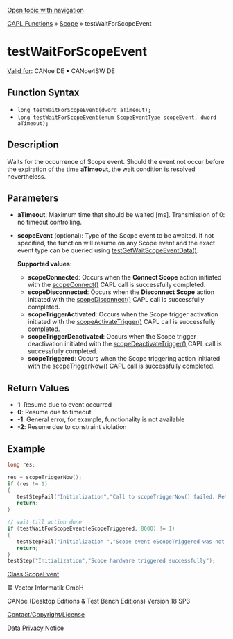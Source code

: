 [Open topic with navigation](../../../../../CANoeDEFamily.htm#Topics/CAPLFunctions/Test/Functions/CAPLfunctionTestWaitForScopeEvent.md)

[CAPL Functions](../../CAPLfunctions.md) » [Scope](../../Scope/CAPLfunctionsScopeOverview.md) » testWaitForScopeEvent

# testWaitForScopeEvent

[Valid for](../../../Shared/FeatureAvailability.md): CANoe DE • CANoe4SW DE

## Function Syntax

- `long testWaitForScopeEvent(dword aTimeout);`
- `long testWaitForScopeEvent(enum ScopeEventType scopeEvent, dword aTimeout);`

## Description

Waits for the occurrence of Scope event. Should the event not occur before the expiration of the time **aTimeout**, the wait condition is resolved nevertheless.

## Parameters

- **aTimeout**: Maximum time that should be waited [ms]. Transmission of 0: no timeout controlling.
- **scopeEvent** (optional): Type of the Scope event to be awaited. If not specified, the function will resume on any Scope event and the exact event type can be queried using [testGetWaitScopeEventData()](CAPLfunctionTestGetWaitScopeEventData.md).

  **Supported values:**

  - **scopeConnected**: Occurs when the **Connect Scope** action initiated with the [scopeConnect()](../../Scope/Functions/CAPLfunctionScopeConnect.md) CAPL call is successfully completed.
  - **scopeDisconnected**: Occurs when the **Disconnect Scope** action initiated with the [scopeDisconnect()](../../Scope/Functions/CAPLfunctionScopeDisconnect.md) CAPL call is successfully completed.
  - **scopeTriggerActivated**: Occurs when the Scope trigger activation initiated with the [scopeActivateTrigger()](../../Scope/Functions/CAPLfunctionScopeActivateTrigger.md) CAPL call is successfully completed.
  - **scopeTriggerDeactivated**: Occurs when the Scope trigger deactivation initiated with the [scopeDeactivateTrigger()](../../Scope/Functions/CAPLfunctionScopeDeactivateTrigger.md) CAPL call is successfully completed.
  - **scopeTriggered**: Occurs when the Scope triggering action initiated with the [scopeTriggerNow()](../../Scope/Functions/CAPLfunctionScopeTriggerNow.md) CAPL call is successfully completed.

## Return Values

- **1**: Resume due to event occurred
- **0**: Resume due to timeout
- **-1**: General error, for example, functionality is not available
- **-2**: Resume due to constraint violation

## Example

```c
long res;

res = scopeTriggerNow();
if (res != 1)
{
   testStepFail("Initialization","Call to scopeTriggerNow() failed. Return code =%d", res);
   return;
}

// wait till action done
if (testWaitForScopeEvent(eScopeTriggered, 8000) != 1)
{
   testStepFail("Initialization ","Scope event eScopeTriggered was not received");
   return;
}
testStep("Initialization","Scope hardware triggered successfully");
```

[Class ScopeEvent](../../Scope/Classes/CAPLfunctionsScopeEvent.md)

© Vector Informatik GmbH

CANoe (Desktop Editions & Test Bench Editions) Version 18 SP3

[Contact/Copyright/License](../../../Shared/ContactCopyrightLicense.md)

[Data Privacy Notice](https://www.vector.com/int/en/company/get-info/privacy-policy/)